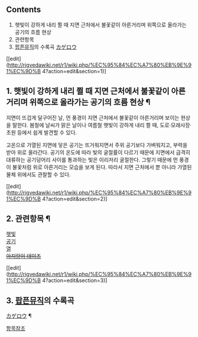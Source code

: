 ## Contents

    

1. 햇빛이 강하게 내리 쬘 때 지면 근처에서 불꽃같이 아른거리며 위쪽으로 올라가는 공기의 흐름 현상 
2. 관련항목 
3. [팝픈뮤직](%ED%8C%9D%ED%94%88%EB%AE%A4%EC%A7%81.md)의 수록곡 [カゲロウ](%E3%82%AB%E3%82%B2%E3%83%AD%E3%82%A6.md)

[[edit](http://rigvedawiki.net/r1/wiki.php/%EC%95%84%EC%A7%80%EB%9E%91%EC%9D%B
4?action=edit&section=1)]

## 1. 햇빛이 강하게 내리 쬘 때 지면 근처에서 불꽃같이 아른거리며 위쪽으로 올라가는 공기의 흐름 현상 ¶

  

지면이 뜨겁게 달구어진 날, 먼 풍경이 지면 근처에서 불꽃같이 아른거리며 보이는 현상을 말한다. 봄철에 날씨가 맑은 날이나 여름철 햇빛이
강하게 내리 쬘 때, 도로·모래사장·초원 등에서 쉽게 발견할 수 있다.

  

고온으로 가열된 지면에 닿은 공기는 뜨거워지면서 주위 공기보다 가벼워지고, 부력을 받아 위로 올라간다. 공기의 온도에 따라 빛의 굴절률이
다르기 때문에 지면에서 급격히 대류하는 공기덩어리 사이를 통과하는 빛은 이리저리 굴절한다. 그렇기 때문에 먼 풍경이 불꽃처럼 위로 아른거리는
모습을 보게 된다. 따라서 지면 근처에서 뿐 아니라 가열된 물체 위에서도 관찰할 수 있다.

  
  

[[edit](http://rigvedawiki.net/r1/wiki.php/%EC%95%84%EC%A7%80%EB%9E%91%EC%9D%B
4?action=edit&section=2)]

## 2. 관련항목 ¶

[햇빛](%ED%83%9C%EC%96%91.md)  
[공기](%EA%B3%B5%EA%B8%B0.md)  
[열](%EC%97%B4.md)  
<del>[아지랑이 데이즈](%EC%95%84%EC%A7%80%EB%9E%91%EC%9D%B4%20%EB%8D%B0%EC%9D%B4%EC%A6%88.md)</del>

  

[[edit](http://rigvedawiki.net/r1/wiki.php/%EC%95%84%EC%A7%80%EB%9E%91%EC%9D%B
4?action=edit&section=3)]

## 3. [팝픈뮤직](%ED%8C%9D%ED%94%88%EB%AE%A4%EC%A7%81.md)의 수록곡
[カゲロウ](%E3%82%AB%E3%82%B2%E3%83%AD%E3%82%A6.md) ¶

  

[항목참조](%E3%82%AB%E3%82%B2%E3%83%AD%E3%82%A6.md)

